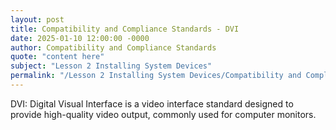 ```yaml
---
layout: post
title: Compatibility and Compliance Standards - DVI
date: 2025-01-10 12:00:00 -0000
author: Compatibility and Compliance Standards
quote: "content here"
subject: "Lesson 2 Installing System Devices"
permalink: "/Lesson 2 Installing System Devices/Compatibility and Compliance Standards/Compatibility and Compliance Standards - DVI"
---
```


DVI: Digital Visual Interface is a video interface standard designed to provide high-quality video output, commonly used for computer monitors.

